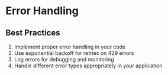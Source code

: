 # Error Handling

## Best Practices
1. Implement proper error handling in your code
2. Use exponential backoff for retries on 429 errors
3. Log errors for debugging and monitoring
4. Handle different error types appropriately in your application
